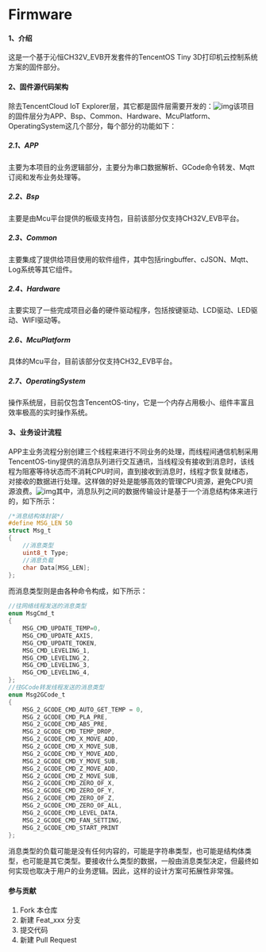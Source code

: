# Firmware
#### 1、介绍

这是一个基于沁恒CH32V_EVB开发套件的TencentOS Tiny 3D打印机云控制系统方案的固件部分。

#### 2、固件源代码架构

除去TencentCloud IoT Explorer层，其它都是固件层需要开发的：![img](https://ask.qcloudimg.com/http-save/yehe-5745070/07b3629159899c9d046f7a9e1890f503.jpeg?imageView2/2/w/1620)该项目的固件层分为APP、Bsp、Common、Hardware、McuPlatform、OperatingSystem这几个部分，每个部分的功能如下：

##### 2.1、APP

主要为本项目的业务逻辑部分，主要分为串口数据解析、GCode命令转发、Mqtt订阅和发布业务处理等。

##### 2.2、Bsp

主要是由Mcu平台提供的板级支持包，目前该部分仅支持CH32V_EVB平台。

##### 2.3、Common

主要集成了提供给项目使用的软件组件，其中包括ringbuffer、cJSON、Mqtt、Log系统等其它组件。

##### 2.4、Hardware

主要实现了一些完成项目必备的硬件驱动程序，包括按键驱动、LCD驱动、LED驱动、WIFI驱动等。

##### 2.6、McuPlatform

具体的Mcu平台，目前该部分仅支持CH32_EVB平台。

##### 2.7、OperatingSystem

操作系统层，目前仅包含TencentOS-tiny，它是一个内存占用极小、组件丰富且效率极高的实时操作系统。

#### 3、业务设计流程

APP主业务流程分别创建三个线程来进行不同业务的处理，而线程间通信机制采用TencentOS-tiny提供的消息队列进行交互通讯，当线程没有接收到消息时，该线程为阻塞等待状态而不消耗CPU时间，直到接收到消息时，线程才恢复就绪态，对接收的数据进行处理。这样做的好处是能够高效的管理CPU资源，避免CPU资源浪费。![img](https://ask.qcloudimg.com/http-save/yehe-5745070/a465aa59afcda9887760ff5390f036e5.jpeg?imageView2/2/w/1620)其中，消息队列之间的数据传输设计是基于一个消息结构体来进行的，如下所示：

```c
/*消息结构体封装*/
#define MSG_LEN 50
struct Msg_t
{
    //消息类型
	uint8_t Type;
	//消息负载
	char Data[MSG_LEN];
};
```

而消息类型则是由各种命令构成，如下所示：

```c
//往网络线程发送的消息类型
enum MsgCmd_t
{
	MSG_CMD_UPDATE_TEMP=0,
	MSG_CMD_UPDATE_AXIS,
	MSG_CMD_UPDATE_TOKEN,
	MSG_CMD_LEVELING_1,
	MSG_CMD_LEVELING_2,
	MSG_CMD_LEVELING_3,
	MSG_CMD_LEVELING_4,
};
//往GCode转发线程发送的消息类型
enum Msg2GCode_t
{
	MSG_2_GCODE_CMD_AUTO_GET_TEMP = 0, 
	MSG_2_GCODE_CMD_PLA_PRE,
	MSG_2_GCODE_CMD_ABS_PRE,
	MSG_2_GCODE_CMD_TEMP_DROP,
	MSG_2_GCODE_CMD_X_MOVE_ADD,
	MSG_2_GCODE_CMD_X_MOVE_SUB,
	MSG_2_GCODE_CMD_Y_MOVE_ADD,
	MSG_2_GCODE_CMD_Y_MOVE_SUB,
	MSG_2_GCODE_CMD_Z_MOVE_ADD,
	MSG_2_GCODE_CMD_Z_MOVE_SUB,
	MSG_2_GCODE_CMD_ZERO_OF_X,
	MSG_2_GCODE_CMD_ZERO_OF_Y,
	MSG_2_GCODE_CMD_ZERO_OF_Z,
	MSG_2_GCODE_CMD_ZERO_OF_ALL,
	MSG_2_GCODE_CMD_LEVEL_DATA,
	MSG_2_GCODE_CMD_FAN_SETTING,
	MSG_2_GCODE_CMD_START_PRINT
};
```

消息类型的负载可能是没有任何内容的，可能是字符串类型，也可能是结构体类型，也可能是其它类型。要接收什么类型的数据，一般由消息类型决定，但最终如何实现也取决于用户的业务逻辑。因此，这样的设计方案可拓展性非常强。

#### 参与贡献

1. Fork 本仓库
2. 新建 Feat_xxx 分支
3. 提交代码
4. 新建 Pull Request